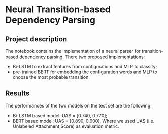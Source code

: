 # Neural Transition-based Dependency Parsing
## Project description
The notebook contains the implementation of a neural parser for transition-based dependency parsing.
There two proposed implementations:
- Bi-LSTM to extract features from configurations and MLP to classify;
- pre-trained BERT for embedding the configuration words and MLP to choose the most probable transition.
## Results
The performances of the two models on the test set are the following:
- Bi-LSTM based model: UAS = [0.740, 0.770];
- BERT based model: UAS = [0.890, 0.900].
Where we used UAS (i.e. Unlabeled Attachment Score) as evaluation metric.
